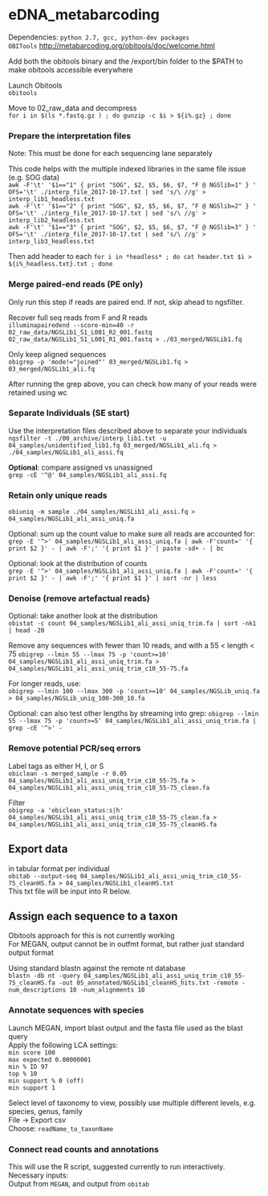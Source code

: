 # eDNA_metabarcoding
Dependencies:
`python 2.7, gcc, python-dev packages`    
`OBITools` http://metabarcoding.org/obitools/doc/welcome.html       

Add both the obitools binary and the /export/bin folder to the $PATH to make obitools accessible everywhere

Launch Obitools    
`obitools`    

Move to 02_raw_data and decompress    
`for i in $(ls *.fastq.gz ) ; do gunzip -c $i > ${i%.gz} ; done`

### Prepare the interpretation files
Note: This must be done for each sequencing lane separately       

This code helps with the multiple indexed libraries in the same file issue (e.g. SOG data)    
`awk -F'\t' '$1=="1" { print "SOG", $2, $5, $6, $7, "F @ NGSlib=1" } ' OFS='\t' ./interp_file_2017-10-17.txt | sed 's/\ //g' > interp_lib1_headless.txt`    
`awk -F'\t' '$1=="2" { print "SOG", $2, $5, $6, $7, "F @ NGSlib=2" } ' OFS='\t' ./interp_file_2017-10-17.txt | sed 's/\ //g' > interp_lib2_headless.txt`    
`awk -F'\t' '$1=="3" { print "SOG", $2, $5, $6, $7, "F @ NGSlib=3" } ' OFS='\t' ./interp_file_2017-10-17.txt | sed 's/\ //g' > interp_lib3_headless.txt`    

Then add header to each
`for i in *headless* ; do cat header.txt $i > ${i%_headless.txt}.txt ; done`

### Merge paired-end reads (PE only)   
Only run this step if reads are paired end. If not, skip ahead to ngsfilter.   

Recover full seq reads from F and R reads    
`illuminapairedend --score-min=40 -r 02_raw_data/NGSLib1_S1_L001_R2_001.fastq 02_raw_data/NGSLib1_S1_L001_R1_001.fastq > ./03_merged/NGSLib1.fq`

Only keep aligned sequences    
`obigrep -p 'mode!="joined"' 03_merged/NGSLib1.fq > 03_merged/NGSLib1_ali.fq`    

After running the grep above, you can check how many of your reads were retained using wc   

### Separate Individuals (SE start)   
Use the interpretation files described above to separate your individuals   
`ngsfilter -t ./00_archive/interp_lib1.txt -u 04_samples/unidentified_lib1.fq 03_merged/NGSLib1_ali.fq > ./04_samples/NGSLib1_ali_assi.fq`    

**Optional**: compare assigned vs unassigned    
`grep -cE '^@' 04_samples/NGSLib1_ali_assi.fq`    


### Retain only unique reads
`obiuniq -m sample ./04_samples/NGSLib1_ali_assi.fq > 04_samples/NGSLib1_ali_assi_uniq.fa`    

Optional: sum up the count value to make sure all reads are accounted for:    
`grep -E '^>' 04_samples/NGSLib1_ali_assi_uniq.fa | awk -F'count=' '{ print $2 }' - | awk -F';' '{ print $1 }' | paste -sd+ - | bc`

Optional: look at the distribution of counts   
`grep -E '^>' 04_samples/NGSLib1_ali_assi_uniq.fa | awk -F'count=' '{ print $2 }' - | awk -F';' '{ print $1 }' | sort -nr | less`

### Denoise (remove artefactual reads)    
Optional: take another look at the distribution    
`obistat -c count 04_samples/NGSLib1_ali_assi_uniq_trim.fa | sort -nk1 | head -20`

Remove any sequences with fewer than 10 reads, and with a 55 < length < 75
`obigrep --lmin 55 --lmax 75 -p 'count>=10' 04_samples/NGSLib1_ali_assi_uniq_trim.fa > 04_samples/NGSLib1_ali_assi_uniq_trim_c10_55-75.fa`    

For longer reads, use:   
`obigrep --lmin 100 --lmax 300 -p 'count>=10' 04_samples/NGSLib_uniq.fa > 04_samples/NGSLib_uniq_100-300_10.fa`    


Optional: can also test other lengths by streaming into grep: 
`obigrep --lmin 55 --lmax 75 -p 'count>=5' 04_samples/NGSLib1_ali_assi_uniq_trim.fa | grep -cE '^>' - `

### Remove potential PCR/seq errors    
Label tags as either H, I, or S   
`obiclean -s merged_sample -r 0.05 04_samples/NGSLib1_ali_assi_uniq_trim_c10_55-75.fa > 04_samples/NGSLib1_ali_assi_uniq_trim_c10_55-75_clean.fa`

Filter    
`obigrep -a 'obiclean_status:s|h' 04_samples/NGSLib1_ali_assi_uniq_trim_c10_55-75_clean.fa > 04_samples/NGSLib1_ali_assi_uniq_trim_c10_55-75_cleanHS.fa`

## Export data     
in tabular format per individual    
`obitab --output-seq 04_samples/NGSLib1_ali_assi_uniq_trim_c10_55-75_cleanHS.fa > 04_samples/NGSLib1_cleanHS.txt`   
This txt file will be input into R below.    

## Assign each sequence to a taxon
Obitools approach for this is not currently working    
For MEGAN, output cannot be in outfmt format, but rather just standard output format   

Using standard blastn against the remote nt database   
`blastn -db nt -query 04_samples/NGSLib1_ali_assi_uniq_trim_c10_55-75_cleanHS.fa -out 05_annotated/NGSLib1_cleanHS_hits.txt -remote -num_descriptions 10 -num_alignments 10`    


### Annotate sequences with species   
Launch MEGAN, import blast output and the fasta file used as the blast query  
Apply the following LCA settings:   
`min score 100`    
`max expected 0.00000001`   
`min % ID 97`   
`top % 10`   
`min support % 0 (off)`   
`min support 1`   

Select level of taxonomy to view, possibly use multiple different levels, e.g. species, genus, family       
File -> Export csv      
Choose: `readName_to_taxonName`    

### Connect read counts and annotations    
This will use the R script, suggested currently to run interactively.   
Necessary inputs:   
Output from `MEGAN`, and output from `obitab`   




